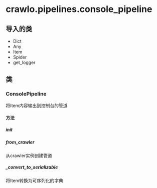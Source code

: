 # crawlo.pipelines.console_pipeline

## 导入的类

- Dict
- Any
- Item
- Spider
- get_logger

## 类

### ConsolePipeline
将Item内容输出到控制台的管道

#### 方法

##### __init__

##### from_crawler
从crawler实例创建管道

##### _convert_to_serializable
将Item转换为可序列化的字典
